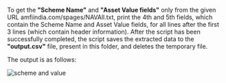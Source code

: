 To get the **"Scheme Name"** and **"Asset Value fields"** only from the given URL amfiindia.com/spages/NAVAll.txt, print the 4th and 5th fields, which contain the Scheme Name and Asset Value fields, for all lines after the first 3 lines (which contain header information).
After the script has been successfully completed, the script saves the extracted data to the **"output.csv"** file, present in this folder, and deletes the temporary file.

The output is as follows:

![scheme and value](https://user-images.githubusercontent.com/75660041/234077540-713b2d03-7508-4cae-ad8d-a28e0ea80ebf.png)
